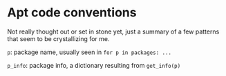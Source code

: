 # Apt code conventions #

Not really thought out or set in stone yet, just a summary of a few patterns that seem to be crystallizing for me.

`p`: package name, usually seen in `for p in packages: ...`  

`p_info`: package info, a dictionary resulting from `get_info(p)`

 